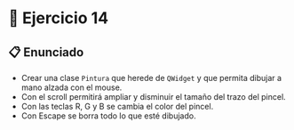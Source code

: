 # 🧪 Ejercicio 14

## 📋 Enunciado

- Crear una clase `Pintura` que herede de `QWidget` y que permita dibujar a mano alzada con el mouse.  
- Con el scroll permitirá ampliar y disminuir el tamaño del trazo del pincel.  
- Con las teclas R, G y B se cambia el color del pincel.  
- Con Escape se borra todo lo que esté dibujado.  
